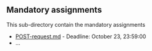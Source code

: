 Mandatory assignments
---------------------

This sub-directory contain the mandatory assignments

- [POST-request.md](POST-request.md) - Deadline: October 23, 23:59:00
- ...
